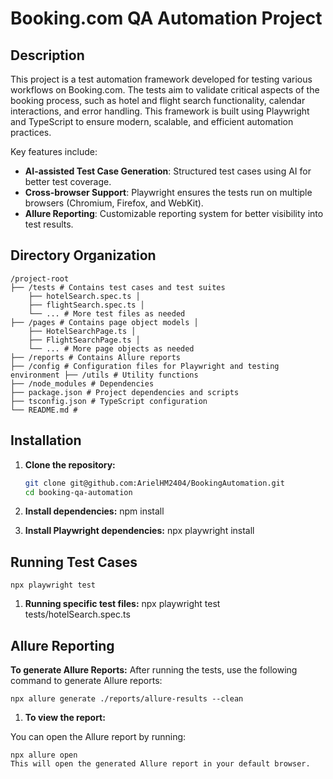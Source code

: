 # Booking.com QA Automation Project

## Description

This project is a test automation framework developed for testing various workflows on Booking.com. The tests aim to validate critical aspects of the booking process, such as hotel and flight search functionality, calendar interactions, and error handling. This framework is built using Playwright and TypeScript to ensure modern, scalable, and efficient automation practices.

Key features include:

- **AI-assisted Test Case Generation**: Structured test cases using AI for better test coverage.
- **Cross-browser Support**: Playwright ensures the tests run on multiple browsers (Chromium, Firefox, and WebKit).
- **Allure Reporting**: Customizable reporting system for better visibility into test results.

## Directory Organization

    /project-root 
    ├── /tests # Contains test cases and test suites  
        ├── hotelSearch.spec.ts │ 
        ├── flightSearch.spec.ts │ 
        └── ... # More test files as needed 
    ├── /pages # Contains page object models │ 
        ├── HotelSearchPage.ts │ 
        ├── FlightSearchPage.ts │ 
        └── ... # More page objects as needed 
    ├── /reports # Contains Allure reports 
    ├── /config # Configuration files for Playwright and testing environment ├── /utils # Utility functions 
    ├── /node_modules # Dependencies 
    ├── package.json # Project dependencies and scripts 
    ├── tsconfig.json # TypeScript configuration 
    └── README.md #

## Installation

1. **Clone the repository:**

   ```bash
   git clone git@github.com:ArielHM2404/BookingAutomation.git
   cd booking-qa-automation

   ```

2. **Install dependencies:**
   npm install

3. **Install Playwright dependencies:**
   npx playwright install

## Running Test Cases

    npx playwright test

1. **Running specific test files:**
   npx playwright test tests/hotelSearch.spec.ts

## Allure Reporting

**To generate Allure Reports:**
After running the tests, use the following command to generate Allure reports:

    npx allure generate ./reports/allure-results --clean

1. **To view the report:**

You can open the Allure report by running:

    npx allure open
    This will open the generated Allure report in your default browser.
